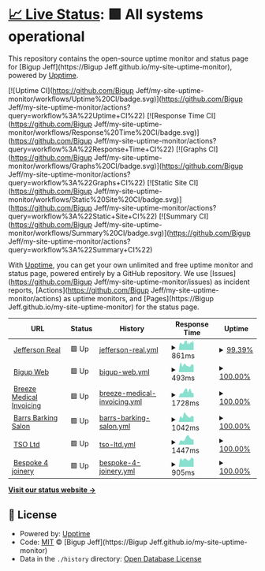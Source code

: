 # [📈 Live Status](https://BigupJeff.github.io/my-site-uptime-monitor): <!--live status--> **🟩 All systems operational**

This repository contains the open-source uptime monitor and status page for [Bigup Jeff](https://Bigup Jeff.github.io/my-site-uptime-monitor), powered by [Upptime](https://github.com/upptime/upptime).

[![Uptime CI](https://github.com/Bigup Jeff/my-site-uptime-monitor/workflows/Uptime%20CI/badge.svg)](https://github.com/Bigup Jeff/my-site-uptime-monitor/actions?query=workflow%3A%22Uptime+CI%22)
[![Response Time CI](https://github.com/Bigup Jeff/my-site-uptime-monitor/workflows/Response%20Time%20CI/badge.svg)](https://github.com/Bigup Jeff/my-site-uptime-monitor/actions?query=workflow%3A%22Response+Time+CI%22)
[![Graphs CI](https://github.com/Bigup Jeff/my-site-uptime-monitor/workflows/Graphs%20CI/badge.svg)](https://github.com/Bigup Jeff/my-site-uptime-monitor/actions?query=workflow%3A%22Graphs+CI%22)
[![Static Site CI](https://github.com/Bigup Jeff/my-site-uptime-monitor/workflows/Static%20Site%20CI/badge.svg)](https://github.com/Bigup Jeff/my-site-uptime-monitor/actions?query=workflow%3A%22Static+Site+CI%22)
[![Summary CI](https://github.com/Bigup Jeff/my-site-uptime-monitor/workflows/Summary%20CI/badge.svg)](https://github.com/Bigup Jeff/my-site-uptime-monitor/actions?query=workflow%3A%22Summary+CI%22)

With [Upptime](https://upptime.js.org), you can get your own unlimited and free uptime monitor and status page, powered entirely by a GitHub repository. We use [Issues](https://github.com/Bigup Jeff/my-site-uptime-monitor/issues) as incident reports, [Actions](https://github.com/Bigup Jeff/my-site-uptime-monitor/actions) as uptime monitors, and [Pages](https://Bigup Jeff.github.io/my-site-uptime-monitor) for the status page.

<!--start: status pages-->
<!-- This summary is generated by Upptime (https://github.com/upptime/upptime) -->
<!-- Do not edit this manually, your changes will be overwritten -->
<!-- prettier-ignore -->
| URL | Status | History | Response Time | Uptime |
| --- | ------ | ------- | ------------- | ------ |
| <img alt="" src="https://icons.duckduckgo.com/ip3/jeffersonreal.uk.ico" height="13"> [Jefferson Real](https://jeffersonreal.uk) | 🟩 Up | [jefferson-real.yml](https://github.com/bigupjeff/my-site-uptime-monitor/commits/HEAD/history/jefferson-real.yml) | <details><summary><img alt="Response time graph" src="./graphs/jefferson-real/response-time-week.png" height="20"> 861ms</summary><br><a href="https://bigupjeff.github.io/my-site-uptime-monitor/history/jefferson-real"><img alt="Response time 1126" src="https://img.shields.io/endpoint?url=https%3A%2F%2Fraw.githubusercontent.com%2Fbigupjeff%2Fmy-site-uptime-monitor%2FHEAD%2Fapi%2Fjefferson-real%2Fresponse-time.json"></a><br><a href="https://bigupjeff.github.io/my-site-uptime-monitor/history/jefferson-real"><img alt="24-hour response time 976" src="https://img.shields.io/endpoint?url=https%3A%2F%2Fraw.githubusercontent.com%2Fbigupjeff%2Fmy-site-uptime-monitor%2FHEAD%2Fapi%2Fjefferson-real%2Fresponse-time-day.json"></a><br><a href="https://bigupjeff.github.io/my-site-uptime-monitor/history/jefferson-real"><img alt="7-day response time 861" src="https://img.shields.io/endpoint?url=https%3A%2F%2Fraw.githubusercontent.com%2Fbigupjeff%2Fmy-site-uptime-monitor%2FHEAD%2Fapi%2Fjefferson-real%2Fresponse-time-week.json"></a><br><a href="https://bigupjeff.github.io/my-site-uptime-monitor/history/jefferson-real"><img alt="30-day response time 1178" src="https://img.shields.io/endpoint?url=https%3A%2F%2Fraw.githubusercontent.com%2Fbigupjeff%2Fmy-site-uptime-monitor%2FHEAD%2Fapi%2Fjefferson-real%2Fresponse-time-month.json"></a><br><a href="https://bigupjeff.github.io/my-site-uptime-monitor/history/jefferson-real"><img alt="1-year response time 1126" src="https://img.shields.io/endpoint?url=https%3A%2F%2Fraw.githubusercontent.com%2Fbigupjeff%2Fmy-site-uptime-monitor%2FHEAD%2Fapi%2Fjefferson-real%2Fresponse-time-year.json"></a></details> | <details><summary><a href="https://bigupjeff.github.io/my-site-uptime-monitor/history/jefferson-real">99.39%</a></summary><a href="https://bigupjeff.github.io/my-site-uptime-monitor/history/jefferson-real"><img alt="All-time uptime 98.85%" src="https://img.shields.io/endpoint?url=https%3A%2F%2Fraw.githubusercontent.com%2Fbigupjeff%2Fmy-site-uptime-monitor%2FHEAD%2Fapi%2Fjefferson-real%2Fuptime.json"></a><br><a href="https://bigupjeff.github.io/my-site-uptime-monitor/history/jefferson-real"><img alt="24-hour uptime 100.00%" src="https://img.shields.io/endpoint?url=https%3A%2F%2Fraw.githubusercontent.com%2Fbigupjeff%2Fmy-site-uptime-monitor%2FHEAD%2Fapi%2Fjefferson-real%2Fuptime-day.json"></a><br><a href="https://bigupjeff.github.io/my-site-uptime-monitor/history/jefferson-real"><img alt="7-day uptime 99.39%" src="https://img.shields.io/endpoint?url=https%3A%2F%2Fraw.githubusercontent.com%2Fbigupjeff%2Fmy-site-uptime-monitor%2FHEAD%2Fapi%2Fjefferson-real%2Fuptime-week.json"></a><br><a href="https://bigupjeff.github.io/my-site-uptime-monitor/history/jefferson-real"><img alt="30-day uptime 93.18%" src="https://img.shields.io/endpoint?url=https%3A%2F%2Fraw.githubusercontent.com%2Fbigupjeff%2Fmy-site-uptime-monitor%2FHEAD%2Fapi%2Fjefferson-real%2Fuptime-month.json"></a><br><a href="https://bigupjeff.github.io/my-site-uptime-monitor/history/jefferson-real"><img alt="1-year uptime 98.85%" src="https://img.shields.io/endpoint?url=https%3A%2F%2Fraw.githubusercontent.com%2Fbigupjeff%2Fmy-site-uptime-monitor%2FHEAD%2Fapi%2Fjefferson-real%2Fuptime-year.json"></a></details>
| <img alt="" src="https://icons.duckduckgo.com/ip3/bigupweb.uk.ico" height="13"> [Bigup Web](https://bigupweb.uk) | 🟩 Up | [bigup-web.yml](https://github.com/bigupjeff/my-site-uptime-monitor/commits/HEAD/history/bigup-web.yml) | <details><summary><img alt="Response time graph" src="./graphs/bigup-web/response-time-week.png" height="20"> 493ms</summary><br><a href="https://bigupjeff.github.io/my-site-uptime-monitor/history/bigup-web"><img alt="Response time 603" src="https://img.shields.io/endpoint?url=https%3A%2F%2Fraw.githubusercontent.com%2Fbigupjeff%2Fmy-site-uptime-monitor%2FHEAD%2Fapi%2Fbigup-web%2Fresponse-time.json"></a><br><a href="https://bigupjeff.github.io/my-site-uptime-monitor/history/bigup-web"><img alt="24-hour response time 481" src="https://img.shields.io/endpoint?url=https%3A%2F%2Fraw.githubusercontent.com%2Fbigupjeff%2Fmy-site-uptime-monitor%2FHEAD%2Fapi%2Fbigup-web%2Fresponse-time-day.json"></a><br><a href="https://bigupjeff.github.io/my-site-uptime-monitor/history/bigup-web"><img alt="7-day response time 493" src="https://img.shields.io/endpoint?url=https%3A%2F%2Fraw.githubusercontent.com%2Fbigupjeff%2Fmy-site-uptime-monitor%2FHEAD%2Fapi%2Fbigup-web%2Fresponse-time-week.json"></a><br><a href="https://bigupjeff.github.io/my-site-uptime-monitor/history/bigup-web"><img alt="30-day response time 506" src="https://img.shields.io/endpoint?url=https%3A%2F%2Fraw.githubusercontent.com%2Fbigupjeff%2Fmy-site-uptime-monitor%2FHEAD%2Fapi%2Fbigup-web%2Fresponse-time-month.json"></a><br><a href="https://bigupjeff.github.io/my-site-uptime-monitor/history/bigup-web"><img alt="1-year response time 603" src="https://img.shields.io/endpoint?url=https%3A%2F%2Fraw.githubusercontent.com%2Fbigupjeff%2Fmy-site-uptime-monitor%2FHEAD%2Fapi%2Fbigup-web%2Fresponse-time-year.json"></a></details> | <details><summary><a href="https://bigupjeff.github.io/my-site-uptime-monitor/history/bigup-web">100.00%</a></summary><a href="https://bigupjeff.github.io/my-site-uptime-monitor/history/bigup-web"><img alt="All-time uptime 99.94%" src="https://img.shields.io/endpoint?url=https%3A%2F%2Fraw.githubusercontent.com%2Fbigupjeff%2Fmy-site-uptime-monitor%2FHEAD%2Fapi%2Fbigup-web%2Fuptime.json"></a><br><a href="https://bigupjeff.github.io/my-site-uptime-monitor/history/bigup-web"><img alt="24-hour uptime 100.00%" src="https://img.shields.io/endpoint?url=https%3A%2F%2Fraw.githubusercontent.com%2Fbigupjeff%2Fmy-site-uptime-monitor%2FHEAD%2Fapi%2Fbigup-web%2Fuptime-day.json"></a><br><a href="https://bigupjeff.github.io/my-site-uptime-monitor/history/bigup-web"><img alt="7-day uptime 100.00%" src="https://img.shields.io/endpoint?url=https%3A%2F%2Fraw.githubusercontent.com%2Fbigupjeff%2Fmy-site-uptime-monitor%2FHEAD%2Fapi%2Fbigup-web%2Fuptime-week.json"></a><br><a href="https://bigupjeff.github.io/my-site-uptime-monitor/history/bigup-web"><img alt="30-day uptime 100.00%" src="https://img.shields.io/endpoint?url=https%3A%2F%2Fraw.githubusercontent.com%2Fbigupjeff%2Fmy-site-uptime-monitor%2FHEAD%2Fapi%2Fbigup-web%2Fuptime-month.json"></a><br><a href="https://bigupjeff.github.io/my-site-uptime-monitor/history/bigup-web"><img alt="1-year uptime 99.94%" src="https://img.shields.io/endpoint?url=https%3A%2F%2Fraw.githubusercontent.com%2Fbigupjeff%2Fmy-site-uptime-monitor%2FHEAD%2Fapi%2Fbigup-web%2Fuptime-year.json"></a></details>
| <img alt="" src="https://icons.duckduckgo.com/ip3/breezemedicalinvoicing.com.ico" height="13"> [Breeze Medical Invoicing](https://breezemedicalinvoicing.com) | 🟩 Up | [breeze-medical-invoicing.yml](https://github.com/bigupjeff/my-site-uptime-monitor/commits/HEAD/history/breeze-medical-invoicing.yml) | <details><summary><img alt="Response time graph" src="./graphs/breeze-medical-invoicing/response-time-week.png" height="20"> 1728ms</summary><br><a href="https://bigupjeff.github.io/my-site-uptime-monitor/history/breeze-medical-invoicing"><img alt="Response time 2363" src="https://img.shields.io/endpoint?url=https%3A%2F%2Fraw.githubusercontent.com%2Fbigupjeff%2Fmy-site-uptime-monitor%2FHEAD%2Fapi%2Fbreeze-medical-invoicing%2Fresponse-time.json"></a><br><a href="https://bigupjeff.github.io/my-site-uptime-monitor/history/breeze-medical-invoicing"><img alt="24-hour response time 1168" src="https://img.shields.io/endpoint?url=https%3A%2F%2Fraw.githubusercontent.com%2Fbigupjeff%2Fmy-site-uptime-monitor%2FHEAD%2Fapi%2Fbreeze-medical-invoicing%2Fresponse-time-day.json"></a><br><a href="https://bigupjeff.github.io/my-site-uptime-monitor/history/breeze-medical-invoicing"><img alt="7-day response time 1728" src="https://img.shields.io/endpoint?url=https%3A%2F%2Fraw.githubusercontent.com%2Fbigupjeff%2Fmy-site-uptime-monitor%2FHEAD%2Fapi%2Fbreeze-medical-invoicing%2Fresponse-time-week.json"></a><br><a href="https://bigupjeff.github.io/my-site-uptime-monitor/history/breeze-medical-invoicing"><img alt="30-day response time 1984" src="https://img.shields.io/endpoint?url=https%3A%2F%2Fraw.githubusercontent.com%2Fbigupjeff%2Fmy-site-uptime-monitor%2FHEAD%2Fapi%2Fbreeze-medical-invoicing%2Fresponse-time-month.json"></a><br><a href="https://bigupjeff.github.io/my-site-uptime-monitor/history/breeze-medical-invoicing"><img alt="1-year response time 2363" src="https://img.shields.io/endpoint?url=https%3A%2F%2Fraw.githubusercontent.com%2Fbigupjeff%2Fmy-site-uptime-monitor%2FHEAD%2Fapi%2Fbreeze-medical-invoicing%2Fresponse-time-year.json"></a></details> | <details><summary><a href="https://bigupjeff.github.io/my-site-uptime-monitor/history/breeze-medical-invoicing">100.00%</a></summary><a href="https://bigupjeff.github.io/my-site-uptime-monitor/history/breeze-medical-invoicing"><img alt="All-time uptime 99.93%" src="https://img.shields.io/endpoint?url=https%3A%2F%2Fraw.githubusercontent.com%2Fbigupjeff%2Fmy-site-uptime-monitor%2FHEAD%2Fapi%2Fbreeze-medical-invoicing%2Fuptime.json"></a><br><a href="https://bigupjeff.github.io/my-site-uptime-monitor/history/breeze-medical-invoicing"><img alt="24-hour uptime 100.00%" src="https://img.shields.io/endpoint?url=https%3A%2F%2Fraw.githubusercontent.com%2Fbigupjeff%2Fmy-site-uptime-monitor%2FHEAD%2Fapi%2Fbreeze-medical-invoicing%2Fuptime-day.json"></a><br><a href="https://bigupjeff.github.io/my-site-uptime-monitor/history/breeze-medical-invoicing"><img alt="7-day uptime 100.00%" src="https://img.shields.io/endpoint?url=https%3A%2F%2Fraw.githubusercontent.com%2Fbigupjeff%2Fmy-site-uptime-monitor%2FHEAD%2Fapi%2Fbreeze-medical-invoicing%2Fuptime-week.json"></a><br><a href="https://bigupjeff.github.io/my-site-uptime-monitor/history/breeze-medical-invoicing"><img alt="30-day uptime 99.96%" src="https://img.shields.io/endpoint?url=https%3A%2F%2Fraw.githubusercontent.com%2Fbigupjeff%2Fmy-site-uptime-monitor%2FHEAD%2Fapi%2Fbreeze-medical-invoicing%2Fuptime-month.json"></a><br><a href="https://bigupjeff.github.io/my-site-uptime-monitor/history/breeze-medical-invoicing"><img alt="1-year uptime 99.93%" src="https://img.shields.io/endpoint?url=https%3A%2F%2Fraw.githubusercontent.com%2Fbigupjeff%2Fmy-site-uptime-monitor%2FHEAD%2Fapi%2Fbreeze-medical-invoicing%2Fuptime-year.json"></a></details>
| <img alt="" src="https://icons.duckduckgo.com/ip3/barrsbarkingsalon.co.uk.ico" height="13"> [Barrs Barking Salon](https://barrsbarkingsalon.co.uk) | 🟩 Up | [barrs-barking-salon.yml](https://github.com/bigupjeff/my-site-uptime-monitor/commits/HEAD/history/barrs-barking-salon.yml) | <details><summary><img alt="Response time graph" src="./graphs/barrs-barking-salon/response-time-week.png" height="20"> 1042ms</summary><br><a href="https://bigupjeff.github.io/my-site-uptime-monitor/history/barrs-barking-salon"><img alt="Response time 1105" src="https://img.shields.io/endpoint?url=https%3A%2F%2Fraw.githubusercontent.com%2Fbigupjeff%2Fmy-site-uptime-monitor%2FHEAD%2Fapi%2Fbarrs-barking-salon%2Fresponse-time.json"></a><br><a href="https://bigupjeff.github.io/my-site-uptime-monitor/history/barrs-barking-salon"><img alt="24-hour response time 921" src="https://img.shields.io/endpoint?url=https%3A%2F%2Fraw.githubusercontent.com%2Fbigupjeff%2Fmy-site-uptime-monitor%2FHEAD%2Fapi%2Fbarrs-barking-salon%2Fresponse-time-day.json"></a><br><a href="https://bigupjeff.github.io/my-site-uptime-monitor/history/barrs-barking-salon"><img alt="7-day response time 1042" src="https://img.shields.io/endpoint?url=https%3A%2F%2Fraw.githubusercontent.com%2Fbigupjeff%2Fmy-site-uptime-monitor%2FHEAD%2Fapi%2Fbarrs-barking-salon%2Fresponse-time-week.json"></a><br><a href="https://bigupjeff.github.io/my-site-uptime-monitor/history/barrs-barking-salon"><img alt="30-day response time 923" src="https://img.shields.io/endpoint?url=https%3A%2F%2Fraw.githubusercontent.com%2Fbigupjeff%2Fmy-site-uptime-monitor%2FHEAD%2Fapi%2Fbarrs-barking-salon%2Fresponse-time-month.json"></a><br><a href="https://bigupjeff.github.io/my-site-uptime-monitor/history/barrs-barking-salon"><img alt="1-year response time 1105" src="https://img.shields.io/endpoint?url=https%3A%2F%2Fraw.githubusercontent.com%2Fbigupjeff%2Fmy-site-uptime-monitor%2FHEAD%2Fapi%2Fbarrs-barking-salon%2Fresponse-time-year.json"></a></details> | <details><summary><a href="https://bigupjeff.github.io/my-site-uptime-monitor/history/barrs-barking-salon">100.00%</a></summary><a href="https://bigupjeff.github.io/my-site-uptime-monitor/history/barrs-barking-salon"><img alt="All-time uptime 99.93%" src="https://img.shields.io/endpoint?url=https%3A%2F%2Fraw.githubusercontent.com%2Fbigupjeff%2Fmy-site-uptime-monitor%2FHEAD%2Fapi%2Fbarrs-barking-salon%2Fuptime.json"></a><br><a href="https://bigupjeff.github.io/my-site-uptime-monitor/history/barrs-barking-salon"><img alt="24-hour uptime 100.00%" src="https://img.shields.io/endpoint?url=https%3A%2F%2Fraw.githubusercontent.com%2Fbigupjeff%2Fmy-site-uptime-monitor%2FHEAD%2Fapi%2Fbarrs-barking-salon%2Fuptime-day.json"></a><br><a href="https://bigupjeff.github.io/my-site-uptime-monitor/history/barrs-barking-salon"><img alt="7-day uptime 100.00%" src="https://img.shields.io/endpoint?url=https%3A%2F%2Fraw.githubusercontent.com%2Fbigupjeff%2Fmy-site-uptime-monitor%2FHEAD%2Fapi%2Fbarrs-barking-salon%2Fuptime-week.json"></a><br><a href="https://bigupjeff.github.io/my-site-uptime-monitor/history/barrs-barking-salon"><img alt="30-day uptime 99.95%" src="https://img.shields.io/endpoint?url=https%3A%2F%2Fraw.githubusercontent.com%2Fbigupjeff%2Fmy-site-uptime-monitor%2FHEAD%2Fapi%2Fbarrs-barking-salon%2Fuptime-month.json"></a><br><a href="https://bigupjeff.github.io/my-site-uptime-monitor/history/barrs-barking-salon"><img alt="1-year uptime 99.93%" src="https://img.shields.io/endpoint?url=https%3A%2F%2Fraw.githubusercontent.com%2Fbigupjeff%2Fmy-site-uptime-monitor%2FHEAD%2Fapi%2Fbarrs-barking-salon%2Fuptime-year.json"></a></details>
| <img alt="" src="https://icons.duckduckgo.com/ip3/tso-ltd.co.uk.ico" height="13"> [TSO Ltd](https://tso-ltd.co.uk) | 🟩 Up | [tso-ltd.yml](https://github.com/bigupjeff/my-site-uptime-monitor/commits/HEAD/history/tso-ltd.yml) | <details><summary><img alt="Response time graph" src="./graphs/tso-ltd/response-time-week.png" height="20"> 1447ms</summary><br><a href="https://bigupjeff.github.io/my-site-uptime-monitor/history/tso-ltd"><img alt="Response time 1983" src="https://img.shields.io/endpoint?url=https%3A%2F%2Fraw.githubusercontent.com%2Fbigupjeff%2Fmy-site-uptime-monitor%2FHEAD%2Fapi%2Ftso-ltd%2Fresponse-time.json"></a><br><a href="https://bigupjeff.github.io/my-site-uptime-monitor/history/tso-ltd"><img alt="24-hour response time 1191" src="https://img.shields.io/endpoint?url=https%3A%2F%2Fraw.githubusercontent.com%2Fbigupjeff%2Fmy-site-uptime-monitor%2FHEAD%2Fapi%2Ftso-ltd%2Fresponse-time-day.json"></a><br><a href="https://bigupjeff.github.io/my-site-uptime-monitor/history/tso-ltd"><img alt="7-day response time 1447" src="https://img.shields.io/endpoint?url=https%3A%2F%2Fraw.githubusercontent.com%2Fbigupjeff%2Fmy-site-uptime-monitor%2FHEAD%2Fapi%2Ftso-ltd%2Fresponse-time-week.json"></a><br><a href="https://bigupjeff.github.io/my-site-uptime-monitor/history/tso-ltd"><img alt="30-day response time 1618" src="https://img.shields.io/endpoint?url=https%3A%2F%2Fraw.githubusercontent.com%2Fbigupjeff%2Fmy-site-uptime-monitor%2FHEAD%2Fapi%2Ftso-ltd%2Fresponse-time-month.json"></a><br><a href="https://bigupjeff.github.io/my-site-uptime-monitor/history/tso-ltd"><img alt="1-year response time 1983" src="https://img.shields.io/endpoint?url=https%3A%2F%2Fraw.githubusercontent.com%2Fbigupjeff%2Fmy-site-uptime-monitor%2FHEAD%2Fapi%2Ftso-ltd%2Fresponse-time-year.json"></a></details> | <details><summary><a href="https://bigupjeff.github.io/my-site-uptime-monitor/history/tso-ltd">100.00%</a></summary><a href="https://bigupjeff.github.io/my-site-uptime-monitor/history/tso-ltd"><img alt="All-time uptime 99.94%" src="https://img.shields.io/endpoint?url=https%3A%2F%2Fraw.githubusercontent.com%2Fbigupjeff%2Fmy-site-uptime-monitor%2FHEAD%2Fapi%2Ftso-ltd%2Fuptime.json"></a><br><a href="https://bigupjeff.github.io/my-site-uptime-monitor/history/tso-ltd"><img alt="24-hour uptime 100.00%" src="https://img.shields.io/endpoint?url=https%3A%2F%2Fraw.githubusercontent.com%2Fbigupjeff%2Fmy-site-uptime-monitor%2FHEAD%2Fapi%2Ftso-ltd%2Fuptime-day.json"></a><br><a href="https://bigupjeff.github.io/my-site-uptime-monitor/history/tso-ltd"><img alt="7-day uptime 100.00%" src="https://img.shields.io/endpoint?url=https%3A%2F%2Fraw.githubusercontent.com%2Fbigupjeff%2Fmy-site-uptime-monitor%2FHEAD%2Fapi%2Ftso-ltd%2Fuptime-week.json"></a><br><a href="https://bigupjeff.github.io/my-site-uptime-monitor/history/tso-ltd"><img alt="30-day uptime 100.00%" src="https://img.shields.io/endpoint?url=https%3A%2F%2Fraw.githubusercontent.com%2Fbigupjeff%2Fmy-site-uptime-monitor%2FHEAD%2Fapi%2Ftso-ltd%2Fuptime-month.json"></a><br><a href="https://bigupjeff.github.io/my-site-uptime-monitor/history/tso-ltd"><img alt="1-year uptime 99.94%" src="https://img.shields.io/endpoint?url=https%3A%2F%2Fraw.githubusercontent.com%2Fbigupjeff%2Fmy-site-uptime-monitor%2FHEAD%2Fapi%2Ftso-ltd%2Fuptime-year.json"></a></details>
| <img alt="" src="https://icons.duckduckgo.com/ip3/bespoke4joinery.co.uk.ico" height="13"> [Bespoke 4 joinery](https://bespoke4joinery.co.uk) | 🟩 Up | [bespoke-4-joinery.yml](https://github.com/bigupjeff/my-site-uptime-monitor/commits/HEAD/history/bespoke-4-joinery.yml) | <details><summary><img alt="Response time graph" src="./graphs/bespoke-4-joinery/response-time-week.png" height="20"> 905ms</summary><br><a href="https://bigupjeff.github.io/my-site-uptime-monitor/history/bespoke-4-joinery"><img alt="Response time 1021" src="https://img.shields.io/endpoint?url=https%3A%2F%2Fraw.githubusercontent.com%2Fbigupjeff%2Fmy-site-uptime-monitor%2FHEAD%2Fapi%2Fbespoke-4-joinery%2Fresponse-time.json"></a><br><a href="https://bigupjeff.github.io/my-site-uptime-monitor/history/bespoke-4-joinery"><img alt="24-hour response time 900" src="https://img.shields.io/endpoint?url=https%3A%2F%2Fraw.githubusercontent.com%2Fbigupjeff%2Fmy-site-uptime-monitor%2FHEAD%2Fapi%2Fbespoke-4-joinery%2Fresponse-time-day.json"></a><br><a href="https://bigupjeff.github.io/my-site-uptime-monitor/history/bespoke-4-joinery"><img alt="7-day response time 905" src="https://img.shields.io/endpoint?url=https%3A%2F%2Fraw.githubusercontent.com%2Fbigupjeff%2Fmy-site-uptime-monitor%2FHEAD%2Fapi%2Fbespoke-4-joinery%2Fresponse-time-week.json"></a><br><a href="https://bigupjeff.github.io/my-site-uptime-monitor/history/bespoke-4-joinery"><img alt="30-day response time 918" src="https://img.shields.io/endpoint?url=https%3A%2F%2Fraw.githubusercontent.com%2Fbigupjeff%2Fmy-site-uptime-monitor%2FHEAD%2Fapi%2Fbespoke-4-joinery%2Fresponse-time-month.json"></a><br><a href="https://bigupjeff.github.io/my-site-uptime-monitor/history/bespoke-4-joinery"><img alt="1-year response time 1021" src="https://img.shields.io/endpoint?url=https%3A%2F%2Fraw.githubusercontent.com%2Fbigupjeff%2Fmy-site-uptime-monitor%2FHEAD%2Fapi%2Fbespoke-4-joinery%2Fresponse-time-year.json"></a></details> | <details><summary><a href="https://bigupjeff.github.io/my-site-uptime-monitor/history/bespoke-4-joinery">100.00%</a></summary><a href="https://bigupjeff.github.io/my-site-uptime-monitor/history/bespoke-4-joinery"><img alt="All-time uptime 99.95%" src="https://img.shields.io/endpoint?url=https%3A%2F%2Fraw.githubusercontent.com%2Fbigupjeff%2Fmy-site-uptime-monitor%2FHEAD%2Fapi%2Fbespoke-4-joinery%2Fuptime.json"></a><br><a href="https://bigupjeff.github.io/my-site-uptime-monitor/history/bespoke-4-joinery"><img alt="24-hour uptime 100.00%" src="https://img.shields.io/endpoint?url=https%3A%2F%2Fraw.githubusercontent.com%2Fbigupjeff%2Fmy-site-uptime-monitor%2FHEAD%2Fapi%2Fbespoke-4-joinery%2Fuptime-day.json"></a><br><a href="https://bigupjeff.github.io/my-site-uptime-monitor/history/bespoke-4-joinery"><img alt="7-day uptime 100.00%" src="https://img.shields.io/endpoint?url=https%3A%2F%2Fraw.githubusercontent.com%2Fbigupjeff%2Fmy-site-uptime-monitor%2FHEAD%2Fapi%2Fbespoke-4-joinery%2Fuptime-week.json"></a><br><a href="https://bigupjeff.github.io/my-site-uptime-monitor/history/bespoke-4-joinery"><img alt="30-day uptime 100.00%" src="https://img.shields.io/endpoint?url=https%3A%2F%2Fraw.githubusercontent.com%2Fbigupjeff%2Fmy-site-uptime-monitor%2FHEAD%2Fapi%2Fbespoke-4-joinery%2Fuptime-month.json"></a><br><a href="https://bigupjeff.github.io/my-site-uptime-monitor/history/bespoke-4-joinery"><img alt="1-year uptime 99.95%" src="https://img.shields.io/endpoint?url=https%3A%2F%2Fraw.githubusercontent.com%2Fbigupjeff%2Fmy-site-uptime-monitor%2FHEAD%2Fapi%2Fbespoke-4-joinery%2Fuptime-year.json"></a></details>

<!--end: status pages-->

[**Visit our status website →**](https://BigupJeff.github.io/my-site-uptime-monitor)

## 📄 License

- Powered by: [Upptime](https://github.com/upptime/upptime)
- Code: [MIT](./LICENSE) © [Bigup Jeff](https://Bigup Jeff.github.io/my-site-uptime-monitor)
- Data in the `./history` directory: [Open Database License](https://opendatacommons.org/licenses/odbl/1-0/)
